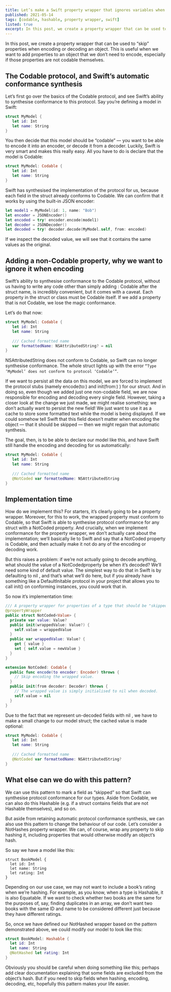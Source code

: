 ```yaml
---
title: Let’s make a Swift property wrapper that ignores variables when en/decoding
published: 2021-05-14
tags: [codable, hashable, property wrapper, swift]
listed: true
excerpt: In this post, we create a property wrapper that can be used to “skip” properties when encoding or decoding an object. This is useful when we want to add properties to an object that we don’t need to encode, especially if those properties are not codable themselves.
---
```

In this post, we create a property wrapper that can be used to “skip” properties when encoding or decoding an object. This is useful when we want to add properties to an object that we don’t need to encode, especially if those properties are not codable themselves.

## The Codable protocol, and Swift’s automatic conformance synthesis

Let’s first go over the basics of the Codable protocol, and see Swift’s ability to synthesise conformance to this protocol.
Say you’re defining a model in Swift:

```swift
struct MyModel {
   let id: Int
   let name: String
}
```

You then decide that this model should be “codable” — you want to be able to encode it into an encoder, or decode it from a decoder. Luckily, Swift is very smart and makes this really easy. All you have to do is declare that the model is Codable:

```swift
struct MyModel: Codable {
   let id: Int
   let name: String
}
```

Swift has synthesised the implementation of the protocol for us, because each field in the struct already conforms to Codable. We can confirm that it works by using the built-in JSON encoder:

```swift
let model1 = MyModel(id: 1, name: "Bob")
let encoder = JSONEncoder()
let encoded = try! encoder.encode(model1)
let decoder = JSONDecoder()
let decoded = try! decoder.decode(MyModel.self, from: encoded)
```

If we inspect the decoded value, we will see that it contains the same values as the original.

## Adding a non-Codable property, why we want to ignore it when encoding

Swift’s ability to synthesise conformance to the Codable protocol, without us having to write any code other than simply adding : Codable after the struct name, is incredibly convenient, but it comes with a caveat. Each property in the struct or class must be Codable itself. If we add a property that is not Codable, we lose the magic conformance.

Let’s do that now:

```swift
struct MyModel: Codable {
   let id: Int
   let name: String
   
   /// Cached formatted name
   var formattedName: NSAttributedString? = nil
}
```

NSAttributedString does not conform to Codable, so Swift can no longer synthesise conformance. The whole struct lights up with the error `“Type ‘MyModel’ does not conform to protocol ‘Codable’”`.

If we want to persist all the data on this model, we are forced to implement the protocol stubs (namely encode(to:) and init(from:) ) for our struct. And in doing so, even though we added just one non-codable field, we are now responsible for encoding and decoding every single field.
However, taking a closer look at the change we just made, we might realise something: we don’t actually want to persist the new field! We just want to use it as a cache to store some formatted text while the model is being displayed. If we could somehow tell Swift that this field doesn’t matter when encoding the object — that it should be skipped — then we might regain that automatic synthesis.

The goal, then, is to be able to declare our model like this, and have Swift still handle the encoding and decoding for us automatically:

```swift
struct MyModel: Codable {
   let id: Int
   let name: String
   
   /// Cached formatted name
   @NotCoded var formattedName: NSAttributedString
}
```

## Implementation time

How do we implement this? For starters, it’s clearly going to be a property wrapper. Moreover, for this to work, the wrapped property must conform to Codable, so that Swift is able to synthesise protocol conformance for any struct with a NotCoded property. And crucially, when we implement conformance for the property wrapper, we don’t actually care about the implementation; we’ll basically lie to Swift and say that a NotCoded property is Codable, and then actually make it not do any of the encoding or decoding work.

But this raises a problem: if we’re not actually going to decode anything, what should the value of a NotCodedproperty be when it’s decoded? We’ll need some kind of default value. The simplest way to do that in Swift is by defaulting to nil , and that’s what we’ll do here, but if you already have something like a DefaultInitable protocol in your project that allows you to call init() on conforming instances, you could work that in.

So now it’s implementation time:

```swift
/// A property wrapper for properties of a type that should be "skipped" when the type is encoded or decoded.
@propertyWrapper
public struct NotCoded<Value> {
  private var value: Value?
  public init(wrappedValue: Value?) {
    self.value = wrappedValue
  }
  public var wrappedValue: Value? {
    get { value }
    set { self.value = newValue }
  }
}

extension NotCoded: Codable {
  public func encode(to encoder: Encoder) throws {
    // Skip encoding the wrapped value.
  }
  public init(from decoder: Decoder) throws {
    // The wrapped value is simply initialised to nil when decoded.
    self.value = nil
  }
}
```

Due to the fact that we represent un-decoded fields with nil , we have to make a small change to our model struct; the cached value is made optional:

```swift
struct MyModel: Codable {
   let id: Int
   let name: String
   
   /// Cached formatted name
   @NotCoded var formattedName: NSAttributedString?
}
```

## What else can we do with this pattern?

We can use this pattern to mark a field as “skipped” so that Swift can synthesise protocol conformance for our types. Aside from Codable, we can also do this Hashable (e.g. if a struct contains fields that are not Hashable themselves), and so on.

But aside from retaining automatic protocol conformance synthesis, we can also use this pattern to change the behaviour of our code. Let’s consider a NotHashes property wrapper. We can, of course, wrap any property to skip hashing it, including properties that would otherwise modify an object’s hash. 

So say we have a model like this:

```
struct BookModel {
  let id: Int
  let name: String
  let rating: Int
}
```

Depending on our use case, we may not want to include a book’s rating when we’re hashing. For example, as you know, when a type is Hashable, it is also Equatable. If we want to check whether two books are the same for the purposes of, say, finding duplicates in an array, we don’t want two books with the same ID and name to be considered different just because they have different ratings.

So, once we have defined our NotHashed wrapper based on the pattern demonstrated above, we could modify our model to look like this:

```swift
struct BookModel: Hashable {
  let id: Int
  let name: String
  @NotHashed let rating: Int
}
```

Obviously you should be careful when doing something like this; perhaps add clear documentation explaining that some fields are excluded from the object’s hash. But if you need to skip fields when hashing, encoding, decoding, etc, hopefully this pattern makes your life easier.
